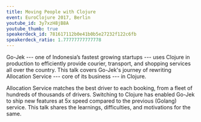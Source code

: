 ```yaml
---
title: Moving People with Clojure
event: EuroClojure 2017, Berlin
youtube_id: 3y7xzH8jB8A
youtube_thumb: true
speakerdeck_id: 781617112b0e41b0b5e27232f122c6fb
speakerdeck_ratio: 1.77777777777778
---
```

Go-Jek --- one of Indonesia’s fastest growing startups --- uses Clojure in production to efficiently provide courier, transport, and shopping services all over the country. This talk covers Go-Jek's journey of rewriting Allocation Service --- core of its business --- in Clojure. 

Allocation Service matches the best driver to each booking, from a fleet of hundreds of thousands of drivers. Switching to Clojure has enabled Go-Jek to ship new features at 5x speed compared to the previous (Golang) service. This talk shares the learnings, difficulties, and motivations for the same.
